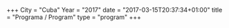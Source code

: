 +++
City = "Cuba"
Year = "2017"
date = "2017-03-15T20:37:34+01:00"
title = "Programa / Program"
type = "program"
+++

